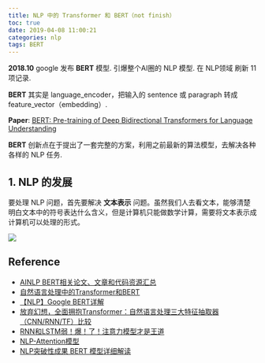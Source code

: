 ```yaml
---
title: NLP 中的 Transformer 和 BERT（not finish）
toc: true
date: 2019-04-08 11:00:21
categories: nlp
tags: BERT
---
```


**2018.10** google 发布 **BERT** 模型. 引爆整个AI圈的 NLP 模型. 在 NLP领域 刷新 11 项记录.

**BERT** 其实是 language_encoder，把输入的 sentence 或 paragraph 转成 feature_vector（embedding）.

**Paper**: [BERT: Pre-training of Deep Bidirectional Transformers for Language Understanding](https://arxiv.org/abs/1810.04805)

**BERT** 创新点在于提出了一套完整的方案，利用之前最新的算法模型，去解决各种各样的 NLP 任务.

<!-- more -->

## 1. NLP 的发展

要处理 NLP 问题，首先要解决 **文本表示** 问题。虽然我们人去看文本，能够清楚明白文本中的符号表达什么含义，但是计算机只能做数学计算，需要将文本表示成计算机可以处理的形式。

![](https://pic3.zhimg.com/80/v2-597b011ddd148eb53b5a90730b6090ae_hd.jpg)


## Reference

- [AINLP BERT相关论文、文章和代码资源汇总][6]
- [自然语言处理中的Transformer和BERT][1]
- [【NLP】Google BERT详解][7]
- [放弃幻想，全面拥抱Transformer：自然语言处理三大特征抽取器（CNN/RNN/TF）比较][2]
- [RNN和LSTM弱！爆！了！注意力模型才是王道][3]
- [NLP-Attention模型][4]
- [NLP突破性成果 BERT 模型详细解读][5]

[1]: https://zhuanlan.zhihu.com/p/53099098
[2]: https://zhuanlan.zhihu.com/p/54743941
[3]: https://zhuanlan.zhihu.com/p/36331888
[4]: https://zhuanlan.zhihu.com/p/29402703
[5]: https://zhuanlan.zhihu.com/p/46997268
[6]: https://zhuanlan.zhihu.com/p/50717786
[7]: https://zhuanlan.zhihu.com/p/46652512
